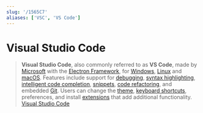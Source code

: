 ```yaml
---
slug: '/1565C7'
aliases: ['VSC', 'VS Code']
---
```


# Visual Studio Code

> **Visual Studio Code**, also commonly referred to as **VS Code**, made by [Microsoft](https://en.wikipedia.org/wiki/Microsoft 'Microsoft') with the [Electron Framework](<https://en.wikipedia.org/wiki/Electron_(software_framework)> 'Electron (software framework)'), for [Windows](https://en.wikipedia.org/wiki/Windows 'Windows'), [Linux](https://en.wikipedia.org/wiki/Linux 'Linux') and [macOS](https://en.wikipedia.org/wiki/MacOS 'MacOS'). Features include support for [debugging](https://en.wikipedia.org/wiki/Debugging 'Debugging'), [syntax highlighting](https://en.wikipedia.org/wiki/Syntax_highlighting 'Syntax highlighting'), [intelligent code completion](https://en.wikipedia.org/wiki/Intelligent_code_completion 'Intelligent code completion'), [snippets](<https://en.wikipedia.org/wiki/Snippet_(programming)> 'Snippet (programming)'), [code refactoring](https://en.wikipedia.org/wiki/Code_refactoring 'Code refactoring'), and embedded [Git](https://en.wikipedia.org/wiki/Git 'Git'). Users can change the [theme](<https://en.wikipedia.org/wiki/Theme_(computing)> 'Theme (computing)'), [keyboard shortcuts](https://en.wikipedia.org/wiki/Keyboard_shortcut 'Keyboard shortcut'), preferences, and install [extensions](<https://en.wikipedia.org/wiki/Plug-in_(computing)> 'Plug-in (computing)') that add additional functionality. [Visual Studio Code](https://en.wikipedia.org/wiki/Visual_Studio_Code)
